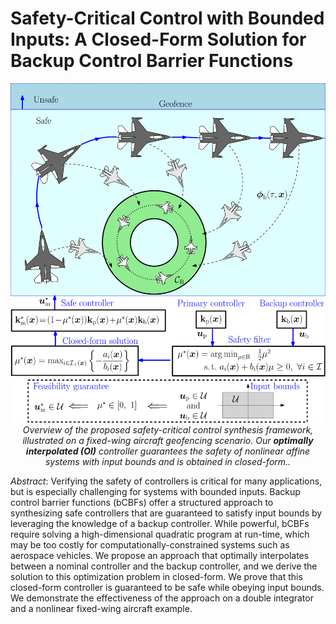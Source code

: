 # Safety-Critical Control with Bounded Inputs: A Closed-Form Solution for Backup Control Barrier Functions

<p align="center">
  <img src="hero.png" alt="Hero figure" width="550"><br>
  <em>Overview of the proposed safety-critical control synthesis framework, illustrated on a fixed-wing aircraft geofencing scenario. Our <b>optimally interpolated (OI)</b> controller guarantees the safety of nonlinear affine systems with input bounds and is obtained in closed-form..</em>
</p>

*Abstract*: 
Verifying the safety of controllers is critical for many applications, but is especially challenging for systems with bounded inputs. Backup control barrier functions (bCBFs) offer a structured approach to synthesizing safe controllers that are guaranteed to satisfy input bounds by leveraging the knowledge of a backup controller. While powerful, bCBFs require solving a high-dimensional quadratic program at run-time, which may be too costly for computationally-constrained systems such as aerospace vehicles. We propose an approach that optimally interpolates between a nominal controller and the backup controller, and we derive the solution to this optimization problem in closed-form. We prove that this closed-form controller is guaranteed to be safe while obeying input bounds. We demonstrate the effectiveness of the approach on a double integrator and a nonlinear fixed-wing aircraft example.

